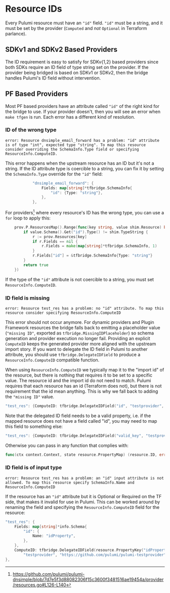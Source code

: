 # Resource IDs

Every Pulumi resource must have an `"id"` field. `"id"` must be a string, and it must be
set by the provider (`Computed` and *not* `Optional` in Terraform parlance).

## SDKv1 and SDKv2 Based Providers

The ID requirement is easy to satisfy for SDKv{1,2} based providers since both SDKs
require an ID field of type string set on the provider. If the provider being bridged is
based on SDKv1 or SDKv2, then the bridge handles Pulumi's ID field without intervention.

## PF Based Providers

Most PF based providers have an attribute called `"id"` of the right kind for the bridge
to use. If your provider doesn't, then you will see an error when `make tfgen` is
run. Each error has a different kind of resolution.

### ID of the wrong type

```
error: Resource dnsimple_email_forward has a problem: "id" attribute is of type "int", expected type "string". To map this resource consider overriding the SchemaInfo.Type field or specifying ResourceInfo.ComputeID.
```

This error happens when the upstream resource has an ID but it's not a string. If the ID
attribute type is coercible to a string, you can fix it by setting the `SchemaInfo.Type` override
for the `"id"` field:

```go
			"dnsimple_email_forward": {
				Fields: map[string]*tfbridge.SchemaInfo{
					"id": {Type: "string"},
				},
			},
```


For providers[^1] where every resource's ID has the wrong type, you can use a `for` loop to apply this:

```go
	prov.P.ResourcesMap().Range(func(key string, value shim.Resource) bool {
		if value.Schema().Get("id").Type() != shim.TypeString {
			r := prov.Resources[key]
			if r.Fields == nil {
				r.Fields = make(map[string]*tfbridge.SchemaInfo, 1)
			}
			r.Fields["id"] = &tfbridge.SchemaInfo{Type: "string"}
		}
		return true
	})
```

If the type of the `"id"` attribute is not coercible to a string, you must set `ResourceInfo.ComputeID`.


[^1]: https://github.com/pulumi/pulumi-dnsimple/blob/7d7e5f3d88082306f15c3600f3481516ae19454a/provider/resources.go#L126-L140

### ID field is missing

```
error: Resource test_res has a problem: no "id" attribute. To map this resource consider specifying ResourceInfo.ComputeID
```

This error should not occur anymore. For dynamic providers and Plugin Framework resources the bridge falls back to emitting a placeholder
value (`"missing ID"`, exported as `tfbridge.MissingIDPlaceholder`) so schema generation and provider execution no longer fail.
Providing an explicit `ComputeID` keeps the generated provider more aligned with the upstream import story. If you want to delegate the ID field
in Pulumi to another attribute, you should use `tfbridge.DelegateIDField` to produce a `ResourceInfo.ComputeID` compatible function.

When using `ResourceInfo.ComputeID` we typically map it to the "import id" of the resource, but there is nothing that requires it to be set to a
specific value. The resource id and the import id do not need to match. Pulumi requires that each resource has an id (Terraform does not), but
there is not requirement that the id mean anything. This is why we fall back to adding the `"missing ID"` value.

```go
"test_res": {ComputeID: tfbridge.DelegateIDField("id", "testprovider", "https://github.com/pulumi/pulumi-testprovider")}
```

Note that the delegated ID field needs to be a valid property, i.e. if the mapped resource does not have a field called "id",
you may need to map this field to something else:

```go
"test_res": {ComputeID: tfbridge.DelegateIDField("valid_key", "testprovider", "https://github.com/pulumi/pulumi-testprovider")}
```


Otherwise you can pass in any function that complies with:

```go
func(ctx context.Context, state resource.PropertyMap) (resource.ID, error)
```


### ID field is of input type

```
error: Resource test_res has a problem: an "id" input attribute is not allowed. To map this resource specify SchemaInfo.Name and ResourceInfo.ComputeID
```

If the resource has an `"id"` attribute but it is Optional or Required on the TF side, that makes it invalid for use in Pulumi. This can be worked around by renaming the field and specifying the `ResourceInfo.ComputeID` field for the resource:

```go
"test_res": {
	Fields: map[string]*info.Schema{
		"id": {
			Name: "idProperty",
		},
	},
	ComputeID: tfbridge.DelegateIDField(resource.PropertyKey("idProperty"),
		"testprovider", "https://github.com/pulumi/pulumi-testprovider"),
},
```
